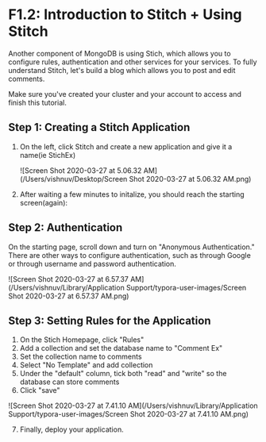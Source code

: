 # F1.2: Introduction to Stitch + Using Stitch

Another component of MongoDB is using Stich, which allows you to configure rules, authentication and other services for your services. To fully understand Stitch, let's build a blog which allows you to post and edit comments. 

Make sure you've created your cluster and your account to access and finish this tutorial. 

## Step 1: Creating a Stitch Application

1. On the left, click Stitch and create a new application and give it a name(ie StichEx)

   ![Screen Shot 2020-03-27 at 5.06.32 AM](/Users/vishnuv/Desktop/Screen Shot 2020-03-27 at 5.06.32 AM.png)

2. After waiting a few minutes to initalize, you should reach the starting screen(again):

   ## 																										          

## Step 2: Authentication

On the starting page, scroll down and turn on "Anonymous Authentication." There are other ways to configure authentication, such as through Google or through username and password authentication.

![Screen Shot 2020-03-27 at 6.57.37 AM](/Users/vishnuv/Library/Application Support/typora-user-images/Screen Shot 2020-03-27 at 6.57.37 AM.png)

## Step 3: Setting Rules for the Application

1. On the Stich Homepage, click "Rules"
2. Add a collection and set the database name to "Comment Ex"
3. Set the collection name to comments
4. Select "No Template" and add collection
5. Under the "default" column, tick both "read" and "write" so the database can store comments 
6. Click "save"

![Screen Shot 2020-03-27 at 7.41.10 AM](/Users/vishnuv/Library/Application Support/typora-user-images/Screen Shot 2020-03-27 at 7.41.10 AM.png)

7. Finally, deploy your application. 